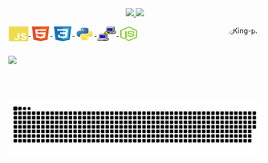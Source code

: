 <div align="center">
  <a href="https://github.com/k1ngvilons">
  <img height="180em" src="https://github-readme-stats.vercel.app/api?username=k1ngvilons&show_icons=true&theme=midnight-purple&include_all_commits=true&count_private=true"/>
  <img height="180em" src="https://github-readme-stats.vercel.app/api/top-langs/?username=k1ngvilons&layout=compact&langs_count=7&theme=midnight-purple"/>
</div>
<div style="display: inline_block"><br>
  <img align="center" alt="King-Js" height="30" width="40" src="https://raw.githubusercontent.com/devicons/devicon/master/icons/javascript/javascript-plain.svg">
  <img align="center" alt="King-HTML" height="30" width="40" src="https://raw.githubusercontent.com/devicons/devicon/master/icons/html5/html5-original.svg">
  <img align="center" alt="King-CSS" height="30" width="40" src="https://raw.githubusercontent.com/devicons/devicon/master/icons/css3/css3-original.svg">
  <img align="center" alt="King-Python" height="30" width="40" src="https://raw.githubusercontent.com/devicons/devicon/master/icons/python/python-original.svg">
  <img align="center" alt="King-PuTTy" height="30" width="40" src="https://raw.githubusercontent.com/devicons/devicon/master/icons/putty/putty-original.svg">
  <img align="center" alt="King-PuTTy" height="30" width="40" src="https://raw.githubusercontent.com/devicons/devicon/master/icons/nodejs/nodejs-original.svg">
  <img align="right" alt="King-pic" height="150" style="border-radius:50px;" src="https://i.imgur.com/uakxNoH.jpeg">
</div>
  
  ##
 
<div> 
 <a href="https://discord.gg/jAJKYtSX73" target="_blank"><img src="https://img.shields.io/badge/Discord-7289DA?style=for-the-badge&logo=discord&logoColor=white" target="_blank"></a> 
 
  ![Snake animation](https://github.com/k1ngvilons/k1ngvilons/blob/output/github-contribution-grid-snake.svg)
 
</div>
